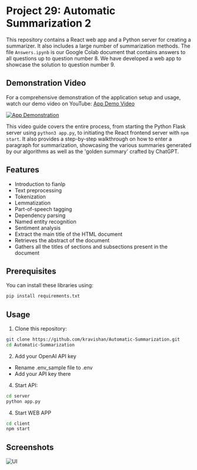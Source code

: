 # Project 29: Automatic Summarization 2

This repository contains a React web app and a Python server for creating a summarizer. It also includes a large number of summarization methods. The file `Answers.ipynb` is our Google Colab document that contains answers to all questions up to question number 8. We have developed a web app to showcase the solution to question number 9.

## Demonstration Video

For a comprehensive demonstration of the application setup and usage, watch our demo video on YouTube: [App Demo Video](https://youtu.be/bewVOYbnSx4)

[![App Demonstration](http://img.youtube.com/vi/bewVOYbnSx4/0.jpg)](https://youtu.be/bewVOYbnSx4)

This video guide covers the entire process, from starting the Python Flask server using `python3 app.py`, to initiating the React frontend server with `npm start`. It also provides a step-by-step walkthrough on how to enter a paragraph for summarization, showcasing the various summaries generated by our algorithms as well as the 'golden summary' crafted by ChatGPT.


## Features

* Introduction to fianlp
* Text preprocessing
* Tokenization
* Lemmatization
* Part-of-speech tagging
* Dependency parsing
* Named entity recognition
* Sentiment analysis
* Extract the main title of the HTML document
* Retrieves the abstract of the document
* Gathers all the titles of sections and subsections present in the document

## Prerequisites

You can install these libraries using:

```bash
pip install requirements.txt
```

## Usage

1. Clone this repository:
```bash
git clone https://github.com/kravishan/Automatic-Summarization.git
cd Automatic-Summarization
```

2. Add your OpenAI API key
* Rename .env_sample file to .env
* Add your API key there

4. Start API:
```bash
cd server
python app.py
```
4. Start WEB APP
```bash
cd client
npm start
```
## Screenshots 

![UI](https://github.com/kravishan/Automatic-Summarization/assets/125926016/887d8691-9750-408c-9968-d08d24898643)







   

